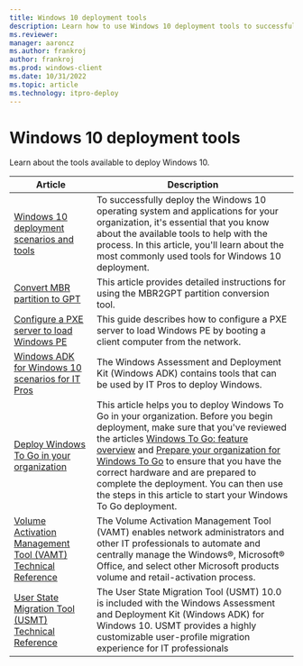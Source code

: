 ```yaml
---
title: Windows 10 deployment tools
description: Learn how to use Windows 10 deployment tools to successfully deploy Windows 10 to your organization.
ms.reviewer: 
manager: aaroncz
ms.author: frankroj
author: frankroj
ms.prod: windows-client
ms.date: 10/31/2022
ms.topic: article
ms.technology: itpro-deploy
---
```


# Windows 10 deployment tools

Learn about the tools available to deploy Windows 10.

|Article |Description |
|------|------------|
|[Windows 10 deployment scenarios and tools](windows-deployment-scenarios-and-tools.md) |To successfully deploy the Windows 10 operating system and applications for your organization, it's essential that you know about the available tools to help with the process. In this article, you'll learn about the most commonly used tools for Windows 10 deployment. |
|[Convert MBR partition to GPT](mbr-to-gpt.md) |This article provides detailed instructions for using the MBR2GPT partition conversion tool. |
|[Configure a PXE server to load Windows PE](configure-a-pxe-server-to-load-windows-pe.md) |This guide describes how to configure a PXE server to load Windows PE by booting a client computer from the network. |
|[Windows ADK for Windows 10 scenarios for IT Pros](windows-adk-scenarios-for-it-pros.md) |The Windows Assessment and Deployment Kit (Windows ADK) contains tools that can be used by IT Pros to deploy Windows. |
|[Deploy Windows To Go in your organization](deploy-windows-to-go.md) |This article helps you to deploy Windows To Go in your organization. Before you begin deployment, make sure that you've reviewed the articles [Windows To Go: feature overview](planning/windows-to-go-overview.md) and [Prepare your organization for Windows To Go](planning/prepare-your-organization-for-windows-to-go.md) to ensure that you have the correct hardware and are prepared to complete the deployment. You can then use the steps in this article to start your Windows To Go deployment. |
|[Volume Activation Management Tool (VAMT) Technical Reference](volume-activation/volume-activation-management-tool.md) |The Volume Activation Management Tool (VAMT) enables network administrators and other IT professionals to automate and centrally manage the Windows&reg;, Microsoft&reg; Office, and select other Microsoft products volume and retail-activation process. |
|[User State Migration Tool (USMT) Technical Reference](usmt/usmt-technical-reference.md) |The User State Migration Tool (USMT) 10.0 is included with the Windows Assessment and Deployment Kit (Windows ADK) for Windows 10. USMT provides a highly customizable user-profile migration experience for IT professionals |
